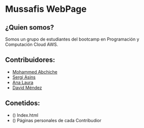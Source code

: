 # Mussafis WebPage

## ¿Quien somos?
Somos un grupo de estudiantes del bootcamp en Programación y Computación Cloud AWS.


## Contribuidores:
- [Mohammed Abchiche](https://github.com/m047m3d)
- [Sergi Asins](https://github.com/SergiAsins)
- [Ana Laura](https://google.com/)
- [David Méndez](https://bing.com/)

## Conetidos:
- () Index.html
- () Páginas personales de cada Contribudior
